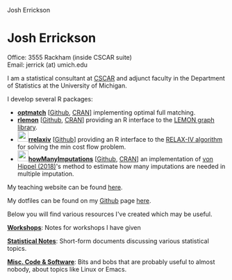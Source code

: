 Josh Errickson
# Josh Errickson

Office: 3555 Rackham (inside CSCAR suite)\
Email: jerrick (at) umich.edu

I am a statistical consultant at [CSCAR](http://cscar.research.umich.edu/) and adjunct faculty in the Department of Statistics at the University of Michigan.

I develop several R packages:

- [**optmatch**](https://markmfredrickson.github.io/optmatch)
  [[Github](https://github.com/markmfredrickson/optmatch),
  [CRAN](http://cran.r-project.org/web/packages/optmatch/index.html)]
  implementing optimal full matching.
- [**rlemon**](https://errickson.net/rlemon)
  [[Github](https://github.com/josherrickson/rlemon),
  [CRAN](https://cran.r-project.org/package=rlemon)] providing an R interface to
  the [LEMON graph library](https://lemon.cs.elte.hu/trac/lemon).
- [<img src="https://errickson.net/rrelaxiv/logo.png"
  style="height:25px;"/>**rrelaxiv**](https://errickson.net/rrelaxiv)
  [[Github](https://github.com/josherrickson/rrelaxiv)] providing an R interface
  to the [RELAX-IV algorithm](https://www.mit.edu/~dimitrib/RELAX4_doc.pdf) for
  solving the min cost flow problem.
- [<img src="https://errickson.net/howManyImputations/logo.png"
  style="height:25px;"/>**howManyImputations**](https://errickson.net/howManyImputations)
  [[Github](https://github.com/josherrickson/howManyImputations),
  [CRAN](https://cran.r-project.org/package=howManyImputations)] an
  implementation of [von Hippel (2018)](https://missingdata.org)'s method to
  estimate how many imputations are needed in multiple imputation.

My teaching website can be found [here](http://dept.stat.lsa.umich.edu/~jerrick/).

My dotfiles can be found on my [Github](https://github.com/josherrickson) page [here](https://github.com/josherrickson/dotfiles).

Below you will find various resources I've created which may be useful.

**[Workshops](workshops.html)**: Notes for workshops I have given

**[Statistical Notes](stats-notes.html)**: Short-form documents discussing various statistical topics.

**[Misc. Code & Software](code.html)**: Bits and bobs that are probably useful to almost nobody, about topics like Linux or Emacs.
